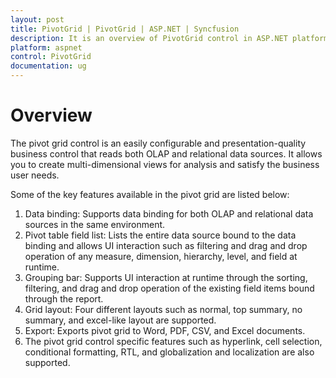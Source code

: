 ```yaml
---
layout: post
title: PivotGrid | PivotGrid | ASP.NET | Syncfusion
description: It is an overview of PivotGrid control in ASP.NET platform. PivotGrid component visualizes relational and OLAP data sources in tabular format
platform: aspnet
control: PivotGrid
documentation: ug
---
```

# Overview

The pivot grid control is an easily configurable and presentation-quality business control that reads both OLAP and relational data sources. It allows you to create multi-dimensional views for analysis and satisfy the business user needs.

Some of the key features available in the pivot grid are listed below:

1. Data binding: Supports data binding for both OLAP and relational data sources in the same environment.
2. Pivot table field list: Lists the entire data source bound to the data binding and allows UI interaction such as filtering and drag and drop operation of any measure, dimension, hierarchy, level, and field at runtime.  
3. Grouping bar: Supports UI interaction at runtime through the sorting, filtering, and drag and drop operation of the existing field items bound through the report.
4. Grid layout: Four different layouts such as normal, top summary, no summary, and excel-like layout are supported.
5. Export: Exports pivot grid to Word, PDF, CSV, and Excel documents.
6. The pivot grid control specific features such as hyperlink, cell selection, conditional formatting, RTL, and globalization and localization are also supported.

